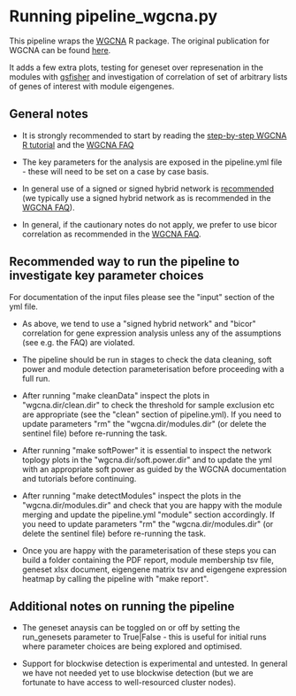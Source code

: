 # Running pipeline_wgcna.py

This pipeline wraps the [WGCNA](https://horvath.genetics.ucla.edu/html/CoexpressionNetwork/Rpackages/WGCNA/) R package. The original publication for WGCNA can be found [here](https://bmcbioinformatics.biomedcentral.com/articles/10.1186/1471-2105-9-559).

It adds a few extra plots, testing for geneset over represenation in the modules with [gsfisher](https://github.com/sansomlab/gsfisher) and investigation of correlation of set of arbitrary lists of genes of interest with module eigengenes.

## General notes

* It is strongly recommended to start by reading the [step-by-step WGCNA R tutorial](https://horvath.genetics.ucla.edu/html/CoexpressionNetwork/Rpackages/WGCNA/Tutorials/index.html) and the [WGCNA FAQ](https://horvath.genetics.ucla.edu/html/CoexpressionNetwork/Rpackages/WGCNA/faq.html)

* The key parameters for the analysis are exposed in the pipeline.yml file - these will need to be set on a case by case basis.

* In general use of a signed or signed hybrid network is [recommended](https://peterlangfelder.com/2018/11/25/signed-or-unsigned-which-network-type-is-preferable/) (we typically use a signed hybrid network as is recommended in the [WGCNA FAQ](https://horvath.genetics.ucla.edu/html/CoexpressionNetwork/Rpackages/WGCNA/faq.html)).

* In general, if the cautionary notes do not apply, we prefer to use bicor correlation as recommended in the [WGCNA FAQ](https://horvath.genetics.ucla.edu/html/CoexpressionNetwork/Rpackages/WGCNA/faq.html).


## Recommended way to run the pipeline to investigate key parameter choices

For documentation of the input files please see the "input" section of the yml file.

* As above, we tend to use a "signed hybrid network" and "bicor" correlation for gene expression analysis unless any of the assumptions (see e.g. the FAQ) are violated.

* The pipeline should be run in stages to check the data cleaning, soft power and module detection parameterisation before proceeding with a full run.

* After running "make cleanData" inspect the plots in "wgcna.dir/clean.dir" to check the threshold for sample exclusion etc are appropriate (see the "clean" section of pipeline.yml). If you need to update parameters "rm" the "wgcna.dir/modules.dir" (or delete the sentinel file) before re-running the task.

* After running "make softPower" it is essential to inspect the network toplogy plots in the "wgcna.dir/soft.power.dir" and to update the yml with an appropriate soft power as guided by the WGCNA documentation and tutorials before continuing.

* After running "make detectModules" inspect the plots in the "wgcna.dir/modules.dir" and check that you are happy with the module merging and update the pipeline.yml "module" section accordingly. If you need to update parameters "rm" the "wgcna.dir/modules.dir" (or delete the sentinel file) before re-running the task.

* Once you are happy with the parameterisation of these steps you can build a folder containing the PDF report, module membership tsv file, geneset xlsx document, eigengene matrix tsv and eigengene expression heatmap by calling the pipeline with "make report".


## Additional notes on running the pipeline

* The geneset anaysis can be toggled on or off by setting the run_genesets parameter to True|False - this is useful for initial runs where parameter choices are being explored and optimised.

* Support for blockwise detection is experimental and untested. In general we have not needed yet to use blockwise detection (but we are fortunate to have access to well-resourced cluster nodes).
